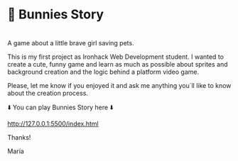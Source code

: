  # 🐰 Bunnies Story <h1>

A game about a little brave girl saving pets.

This is my first project as Ironhack Web Development student. 
I wanted to create a cute, funny game and learn as much as possible about sprites and background creation and the logic behind a platform video game.

Please, let me know if you enjoyed it and ask me anything you´ll like to know about the creation process.

⬇️ You can play Bunnies Story here ⬇️

http://127.0.0.1:5500/index.html

Thanks!

María
